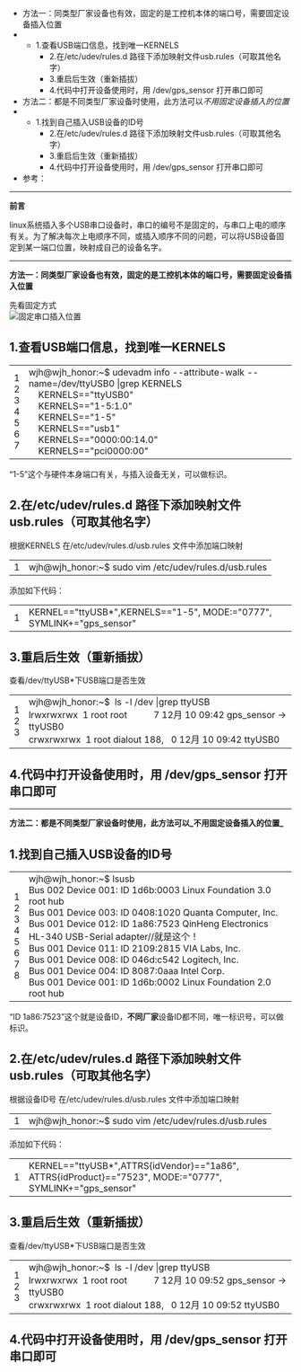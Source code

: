 - 方法一：同类型厂家设备也有效，固定的是工控机本体的端口号，需要固定设备插入位置
- - 1.查看USB端口信息，找到唯一KERNELS
    - 2.在/etc/udev/rules.d 路径下添加映射文件usb.rules（可取其他名字）
    - 3.重启后生效（重新插拔）
    - 4.代码中打开设备使用时，用 /dev/gps_sensor 打开串口即可
- 方法二：都是不同类型厂家设备时使用，此方法可以*不用固定设备插入的位置*
- - 1.找到自己插入USB设备的ID号
    - 2.在/etc/udev/rules.d 路径下添加映射文件usb.rules（可取其他名字）
    - 3.重启后生效（重新插拔）
    - 4.代码中打开设备使用时，用 /dev/gps_sensor 打开串口即可
- 参考：

---

**前言**

linux系统插入多个USB串口设备时，串口的编号不是固定的，与串口上电的顺序有关。为了解决每次上电顺序不同，或插入顺序不同的问题，可以将USB设备固定到某一端口位置，映射成自己的设备名字。

---

**方法一：同类型厂家设备也有效，固定的是工控机本体的端口号，需要固定设备插入位置**

先看固定方式  
![固定串口插入位置](https://i2.wp.com/img-blog.csdnimg.cn/20201210095615728.jpg?x-oss-process=image/watermark,type_ZmFuZ3poZW5naGVpdGk,shadow_10,text_aHR0cHM6Ly9ibG9nLmNzZG4ubmV0L3dlaXhpbl80NTI1ODMxOA==,size_16,color_FFFFFF,t_70#pic_center)

## 1.查看USB端口信息，找到唯一KERNELS

|   |   |
|---|---|
|1  <br>2  <br>3  <br>4  <br>5  <br>6  <br>7|wjh@wjh_honor:~$ udevadm info --attribute-walk --name=/dev/ttyUSB0 \|grep KERNELS  <br>    KERNELS=="ttyUSB0"  <br>    KERNELS=="1-5:1.0"  <br>    KERNELS=="1-5"  <br>    KERNELS=="usb1"  <br>    KERNELS=="0000:00:14.0"  <br>    KERNELS=="pci0000:00"|

“1-5”这个与硬件本身端口有关，与插入设备无关，可以做标识。

## 2.在/etc/udev/rules.d 路径下添加映射文件usb.rules（可取其他名字）

根据KERNELS 在/etc/udev/rules.d/usb.rules 文件中添加端口映射

|   |   |
|---|---|
|1|wjh@wjh_honor:~$ sudo vim /etc/udev/rules.d/usb.rules|

添加如下代码：

|   |   |
|---|---|
|1|KERNEL=="ttyUSB*",KERNELS=="1-5", MODE:="0777", SYMLINK+="gps_sensor"|

## 3.重启后生效（重新插拔）

查看/dev/ttyUSB*下USB端口是否生效

|   |   |
|---|---|
|1  <br>2  <br>3|wjh@wjh_honor:~$  ls -l /dev \|grep ttyUSB  <br>lrwxrwxrwx  1 root root           7 12月 10 09:42 gps_sensor -> ttyUSB0  <br>crwxrwxrwx  1 root dialout 188,   0 12月 10 09:42 ttyUSB0|

## 4.代码中打开设备使用时，用 /dev/gps_sensor 打开串口即可

---

**方法二：都是不同类型厂家设备时使用，此方法可以_不用固定设备插入的位置_**

## 1.找到自己插入USB设备的ID号

|   |   |
|---|---|
|1  <br>2  <br>3  <br>4  <br>5  <br>6  <br>7  <br>8|wjh@wjh_honor:~$ lsusb  <br>Bus 002 Device 001: ID 1d6b:0003 Linux Foundation 3.0 root hub  <br>Bus 001 Device 003: ID 0408:1020 Quanta Computer, Inc.  <br>Bus 001 Device 012: ID 1a86:7523 QinHeng Electronics HL-340 USB-Serial adapter//就是这个！  <br>Bus 001 Device 011: ID 2109:2815 VIA Labs, Inc.  <br>Bus 001 Device 008: ID 046d:c542 Logitech, Inc.  <br>Bus 001 Device 004: ID 8087:0aaa Intel Corp.  <br>Bus 001 Device 001: ID 1d6b:0002 Linux Foundation 2.0 root hub|

“ID 1a86:7523”这个就是设备ID，**不同厂家**设备ID都不同，唯一标识号，可以做标识。

## 2.在/etc/udev/rules.d 路径下添加映射文件usb.rules（可取其他名字）

根据设备ID号 在/etc/udev/rules.d/usb.rules 文件中添加端口映射

|   |   |
|---|---|
|1|wjh@wjh_honor:~$ sudo vim /etc/udev/rules.d/usb.rules|

添加如下代码：

|   |   |
|---|---|
|1|KERNEL=="ttyUSB*",ATTRS{<!-- -->idVendor}=="1a86", ATTRS{<!-- -->idProduct}=="7523", MODE:="0777", SYMLINK+="gps_sensor"|

## 3.重启后生效（重新插拔）

查看/dev/ttyUSB*下USB端口是否生效

|   |   |
|---|---|
|1  <br>2  <br>3|wjh@wjh_honor:~$  ls -l /dev \|grep ttyUSB  <br>lrwxrwxrwx  1 root root           7 12月 10 09:52 gps_sensor -> ttyUSB0  <br>crwxrwxrwx  1 root dialout 188,   0 12月 10 09:52 ttyUSB0|

## 4.代码中打开设备使用时，用 /dev/gps_sensor 打开串口即可